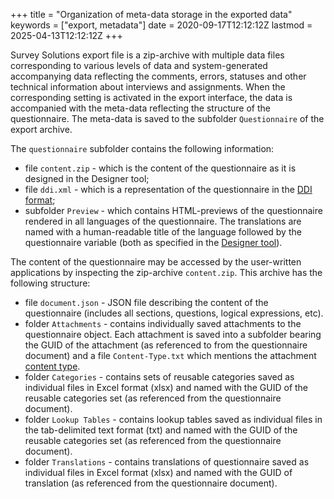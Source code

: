 +++
title = "Organization of meta-data storage in the exported data"
keywords = ["export, metadata"]
date = 2020-09-17T12:12:12Z
lastmod = 2025-04-13T12:12:12Z
+++

Survey Solutions export file is a zip-archive with multiple data files
corresponding to various levels of data and system-generated accompanying data
reflecting the comments, errors, statuses and other technical information about
interviews and assignments. When the corresponding setting is activated in the
export interface, the data is accompanied with the meta-data reflecting the
structure of the questionnaire. The meta-data is saved to the subfolder
`Questionnaire` of the export archive.

The `questionnaire` subfolder contains the following information:
- file `content.zip` - which is the content of the questionnaire as it is
designed in the Designer tool;
- file `ddi.xml` - which is a representation of the questionnaire in the
[DDI format](https://en.wikipedia.org/wiki/Data_Documentation_Initiative);
- subfolder `Preview` - which contains HTML-previews of the questionnaire
rendered in all languages of the questionnaire. The translations are named
with a human-readable title of the language followed by the questionnaire
variable (both as specified in the [Designer tool](/questionnaire-designer/)).

The content of the questionnaire may be accessed by the user-written
applications by inspecting the zip-archive `content.zip`. This archive has the
following structure:

- file `document.json` - JSON file describing the content of the questionnaire
(includes all sections, questions, logical expressions, etc).
- folder `Attachments` - contains individually saved attachments to the
questionnaire object. Each attachment is saved into a subfolder bearing the
GUID of the attachment (as referenced to from the questionnaire document) and a
file `Content-Type.txt` which mentions the attachment
[content type](https://en.wikipedia.org/wiki/Media_type).
- folder `Categories` - contains sets of reusable categories saved as
individual files in Excel format (xlsx) and named with the GUID of the reusable
categories set (as referenced from the questionnaire document).
- folder `Lookup Tables` - contains lookup tables saved as individual files in
the tab-delimited text format (txt) and named with the GUID of the reusable
categories set (as referenced from the questionnaire document).
- folder `Translations` - contains translations of questionnaire saved as
individual files in Excel format (xlsx) and named with the GUID of translation
(as referenced from the questionnaire document).
